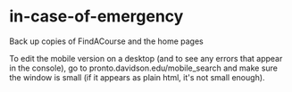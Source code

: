 # in-case-of-emergency
Back up copies of FindACourse and the home pages

To edit the mobile version on a desktop (and to see any errors that appear in the console), go to pronto.davidson.edu/mobile_search and make sure the window is small (if it appears as plain html, it's not small enough).
